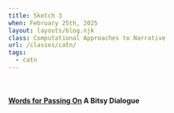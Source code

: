 ```yaml
---
title: Sketch 3
when: February 25th, 2025
layout: layouts/blog.njk
class: Computational Approaches to Narrative
url: /classes/catn/
tags:
  - catn
---
```


<br>

#### <a target="_blank" href="">Words for Passing On</a> A Bitsy Dialogue


